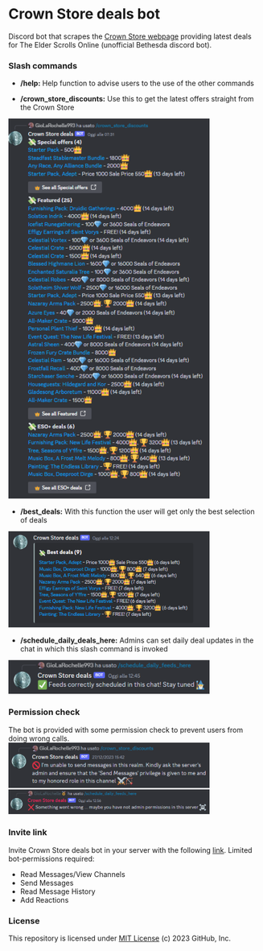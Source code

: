 #  Crown Store deals bot
Discord bot that scrapes the [Crown Store webpage](https://www.elderscrollsonline.com/en-us/crownstore) providing latest deals for The Elder Scrolls Online (unofficial Bethesda discord bot).

### Slash commands
* **/help:** Help function to advise users to the use of the other commands

* **/crown_store_discounts:** Use this to get the latest offers straight from the Crown Store
<img src="https://github.com/MCilento93/Crown-Store-deals-bot/blob/main/images/sample_results.png" width="400px">

* **/best_deals:** With this function the user will get only the best selection of deals
<img src="https://github.com/MCilento93/Crown-Store-deals-bot/blob/main/images/sample_embed.png" width="400px">

* **/schedule_daily_deals_here:** Admins can set daily deal updates in the chat in which this slash command is invoked
<img src="https://github.com/MCilento93/Crown-Store-deals-bot/blob/main/images/sample_scheduling.png" width="400px">

### Permission check
The bot is provided with some permission check to prevent users from doing wrong calls. 
<img src="https://github.com/MCilento93/Crown-Store-deals-bot/blob/main/images/sample_permission_01.png" width="400px"><br>
<img src="https://github.com/MCilento93/Crown-Store-deals-bot/blob/main/images/sample_permission_02.png" width="400px">

### Invite link
Invite Crown Store deals bot in your server with the following [link](https://discord.com/api/oauth2/authorize?client_id=1180792508247199835&permissions=3072&scope=bot).
Limited bot-permissions required:
* Read Messages/View Channels
* Send Messages
* Read Message History
* Add Reactions

### License
This repository is licensed under [MIT License](LICENSE) (c) 2023 GitHub, Inc.